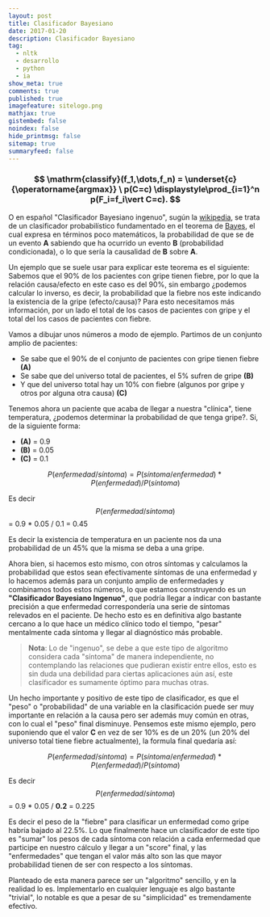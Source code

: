```yaml
---
layout: post
title: Clasificador Bayesiano
date: 2017-01-20
description: Clasificador Bayesiano
tag:
  - nltk
  - desarrollo
  - python
  - ia
show_meta: true
comments: true
published: true
imagefeature: sitelogo.png
mathjax: true
gistembed: false
noindex: false
hide_printmsg: false
sitemap: true
summaryfeed: false
---
```


### $$ \mathrm{classify}(f_1,\dots,f_n) = \underset{c}{\operatorname{argmax}} \ p(C=c) \displaystyle\prod_{i=1}^n p(F_i=f_i\vert C=c). $$

O en español "Clasificador Bayesiano ingenuo", sugún la
[wikipedia](https://es.wikipedia.org/wiki/Clasificador_bayesiano_ingenuo), se
trata de un clasificador probabilístico fundamentado en el teorema de
[Bayes](https://es.wikipedia.org/wiki/Teorema_de_Bayes), el cual expresa en
términos poco matemáticos, la probabilidad de que se de un evento **A**
sabiendo que ha ocurrido un evento **B** (probabilidad condicionada), o lo que
sería la causalidad de **B** sobre **A**.  

Un ejemplo que se suele usar para explicar este teorema es el siguiente:
Sabemos que el 90% de los pacientes con gripe tienen fiebre, por lo que la
relación causa/efecto en este caso es del 90%, sin embargo ¿podemos calcular lo
inverso, es decir, la probabilidad que la fiebre nos este indicando la
existencia de la gripe (efecto/causa)? Para esto necesitamos más información,
por un lado el total de los casos de pacientes con gripe y el total del los
casos de pacientes con fiebre.

Vamos a dibujar unos números a modo de ejemplo. Partimos de un conjunto amplio de pacientes:

* Se sabe que el 90% de el conjunto de pacientes con gripe tienen fiebre **(A)** 
* Se sabe que del universo total de pacientes, el 5% sufren de gripe **(B)** 
* Y que del universo total hay un 10% con fiebre (algunos por gripe y otros por alguna otra causa) **(C)** 


Tenemos ahora un paciente que acaba de llegar a nuestra "clínica", tiene
temperatura, ¿podemos determinar la probabilidad de que tenga gripe?. Si, de la
siguiente forma:

* **(A)** = 0.9
* **(B)** = 0.05
* **(C)** = 0.1


$$ P(enfermedad/síntoma) = P(síntoma/enfermedad)*P(enfermedad)/P(síntoma) $$

Es decir $$ P(enfermedad/síntoma) $$ = 0.9 * 0.05 / 0.1 = 0.45 

Es decir la existencia de temperatura en un paciente nos da una probabilidad de
un 45% que la misma se deba a una gripe.

Ahora bien, si hacemos esto mismo, con otros síntomas y calculamos la
probabilidad que estos sean efectivamente síntomas de una enfermedad y lo
hacemos además para un conjunto amplio de enfermedades y combinamos todos estos
números, lo que estamos construyendo es un **"Clasificador Bayesiano
Ingenuo"**, que podría llegar a indicar con bastante precisión a que enfermedad
correspondería una serie de síntomas relevados en el paciente. De hecho esto es
en definitiva algo bastante cercano a lo que hace un médico clínico todo el
tiempo, "pesar" mentalmente cada síntoma y llegar al diagnóstico más probable.

> **Nota**: Lo de "ingenuo", se debe a que este tipo de algoritmo considera
> cada "síntoma" de manera independiente, no contemplando las relaciones que
> pudieran existir entre ellos, esto es sin duda una debilidad para ciertas
> aplicaciones aún así, este clasificador es sumamente óptimo para muchas
> otras.

Un hecho importante y positivo de este tipo de clasificador, es que el "peso" o
"probabilidad" de una variable	en la clasificación puede ser muy importante en
relación a la causa pero ser además muy común en otras, con lo cual el "peso"
final disminuye.  Pensemos este mismo ejemplo, pero suponiendo que el valor
**C** en vez de ser 10% es de un 20% (un 20% del universo total tiene fiebre
actualmente), la formula final quedaría así:

$$ P(enfermedad/síntoma) = P(síntoma/enfermedad)*P(enfermedad)/P(síntoma) $$

Es decir $$ P(enfermedad/síntoma) $$ = 0.9 * 0.05 / **0.2** = 0.225

Es decir el peso de la "fiebre" para clasificar un enfermedad como gripe habría
bajado al 22.5%. Lo que finalmente hace un clasificador de este tipo es "sumar"
los pesos de cada síntoma con relación a cada enfermedad que participe en
nuestro cálculo y llegar a un "score" final, y las "enfermedades" que
tengan el valor más alto son las que mayor probabilidad tienen de ser con
respecto a los síntomas.

Planteado de esta manera parece ser un "algoritmo" sencillo, y en la realidad lo
es. Implementarlo en cualquier lenguaje es algo bastante "trivial", lo notable
es que a pesar de su "simplicidad" es tremendamente efectivo.




